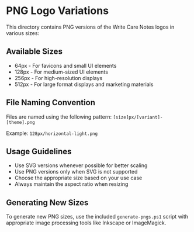 # PNG Logo Variations

This directory contains PNG versions of the Write Care Notes logos in various sizes:

## Available Sizes
- 64px - For favicons and small UI elements
- 128px - For medium-sized UI elements
- 256px - For high-resolution displays
- 512px - For large format displays and marketing materials

## File Naming Convention
Files are named using the following pattern:
`[size]px/[variant]-[theme].png`

Example: `128px/horizontal-light.png`

## Usage Guidelines
- Use SVG versions whenever possible for better scaling
- Use PNG versions only when SVG is not supported
- Choose the appropriate size based on your use case
- Always maintain the aspect ratio when resizing

## Generating New Sizes
To generate new PNG sizes, use the included `generate-pngs.ps1` script with appropriate image processing tools like Inkscape or ImageMagick.
